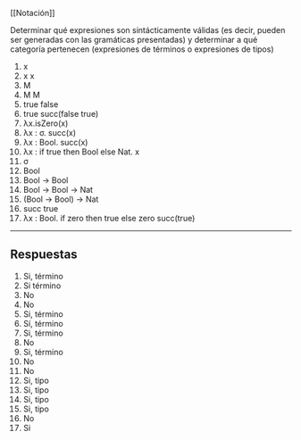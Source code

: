 [[Notación]]

Determinar qué expresiones son sintácticamente válidas (es decir, pueden ser generadas con las gramáticas presentadas) y determinar a qué categoría pertenecen (expresiones de términos o expresiones de tipos)

1.  x
2. x x
3. M
4. M M
5. true false
6. true succ(false true)
7. λx.isZero(x)
8. λx : σ. succ(x)
9. λx : Bool. succ(x)
10. λx : if true then Bool else Nat. x
11. σ
12. Bool
13. Bool → Bool
14. Bool → Bool → Nat
15. (Bool → Bool) → Nat
16. succ true
17. λx : Bool. if zero then true else zero succ(true)
---
## Respuestas

1. Si, término
2. Si término
3. No
4. No
5. Si, término
6. Sí, término
7. Si, término
8. No
9. Si, término
10. No
11. No
12. Si, tipo
13. Si, tipo
14. Si, tipo
15. Si, tipo
16. No
17. Si